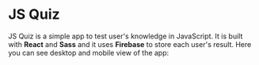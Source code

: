 # JS Quiz

JS Quiz is a simple app to test user's knowledge in JavaScript. It is built with **React** and **Sass** and it uses **Firebase** to store each user's result. Here you can see desktop and mobile view of the app:

